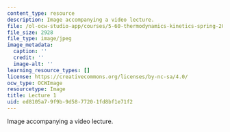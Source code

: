 ```yaml
---
content_type: resource
description: Image accompanying a video lecture.
file: /ol-ocw-studio-app/courses/5-60-thermodynamics-kinetics-spring-2008/ed8105a79f9b9d5877201fd8bf1e71f2_lec01_th.jpg
file_size: 2928
file_type: image/jpeg
image_metadata:
  caption: ''
  credit: ''
  image-alt: ''
learning_resource_types: []
license: https://creativecommons.org/licenses/by-nc-sa/4.0/
ocw_type: OCWImage
resourcetype: Image
title: Lecture 1
uid: ed8105a7-9f9b-9d58-7720-1fd8bf1e71f2
---
```

Image accompanying a video lecture.